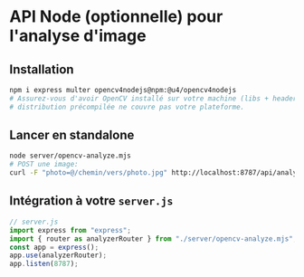 # API Node (optionnelle) pour l'analyse d'image

## Installation
```bash
npm i express multer opencv4nodejs@npm:@u4/opencv4nodejs
# Assurez-vous d'avoir OpenCV installé sur votre machine (libs + headers) si la
# distribution précompilée ne couvre pas votre plateforme.
```

## Lancer en standalone
```bash
node server/opencv-analyze.mjs
# POST une image: 
curl -F "photo=@/chemin/vers/photo.jpg" http://localhost:8787/api/analyze
```

## Intégration à votre `server.js`
```js
// server.js
import express from "express";
import { router as analyzerRouter } from "./server/opencv-analyze.mjs";
const app = express();
app.use(analyzerRouter);
app.listen(8787);
```
